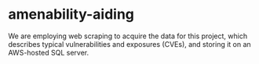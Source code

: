 # amenability-aiding
We are employing web scraping to acquire the data for this project, which describes typical vulnerabilities and exposures (CVEs), and storing it on an AWS-hosted SQL server.

